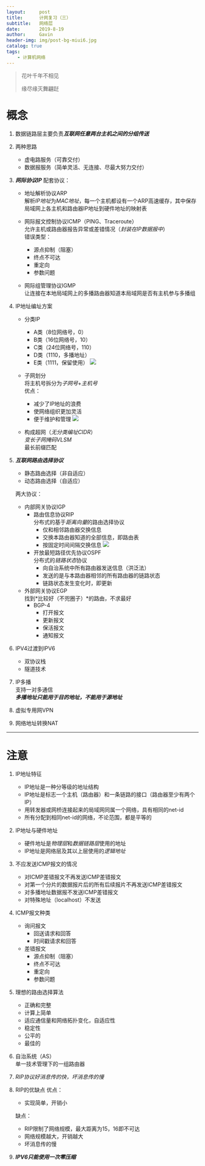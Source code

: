 ```yaml
---
layout:     post
title:      计网复习（三）
subtitle:   网络层
date:       2019-8-19
author:     Gavin
header-img: img/post-bg-miui6.jpg
catalog: true
tags:
    - 计算机网络
---
```


> 花叶千年不相见
> 
> 缘尽缘灭舞翩跹

# 概念

1. 数据链路层主要负责***互联网任意两台主机之间的分组传送***
2. 两种思路
	+ 虚电路服务（可靠交付）
	+ 数据报服务（简单灵活、无连接、尽最大努力交付）
3. ***网际协议IP***
	配套协议：  
	
	+ 地址解析协议ARP  
		解析*IP地址*为*MAC地址*，每一个主机都设有一个ARP高速缓存，其中保存局域网上各主机和路由器IP地址到硬件地址的映射表
	+ 网际报文控制协议ICMP（PING、Traceroute）   
		允许主机或路由器报告异常或差错情况（*封装在IP数据报中*）  
		错误类型：  
		
		+ 源点抑制（阻塞）
		+ 终点不可达
		+ 重定向
		+ 参数问题
	+ 网际组管理协议IGMP  
		让连接在本地局域网上的多播路由器知道本局域网是否有主机参与多播组

4. IP地址编址方案
	+ 分类IP
		+ A类（8位网络号，0）
		+ B类（16位网络号，10）
		+ C类（24位网络号，110）
		+ D类（1110，多播地址）
		+ E类（1111，保留使用）
		![](http://45.32.68.50/large/006tNc79ly1g6440ap1pij30im056wf5.jpg)
	+ 子网划分  
		将主机号拆分为*子网号*+*主机号*  
		优点：
		
		+ 减少了IP地址的浪费
		+ 使网络组织更加灵活
		+ 便于维护和管理
		![](http://45.32.68.50/large/006tNc79ly1g6440ap1pij30im056wf9.jpg)		
	+ 构成超网（*无分类编址CIDR*）  
		*变长子网掩码VLSM*  
		最长前缀匹配
5. ***互联网路由选择协议***
	+ 静态路由选择（非自适应）
	+ 动态路由选择（自适应）

	两大协议：  
	
	+ 内部网关协议IGP
		+ 路由信息协议RIP  
			分布式的基于*距离向量*的路由选择协议  
			+ 仅和相邻路由器交换信息
			+ 交换本路由器知道的全部信息，即路由表
			+ 按固定时间间隔交换信息
			![](http://45.32.68.50/large/006tNc79ly1g6440ap1pij30im056wf0.jpg)
		+ 开放最短路径优先协议OSPF  
			分布式的*链路状态*协议
			+ 向自治系统中所有路由器发送信息（洪泛法）
			+ 发送的是与本路由器相邻的所有路由器的链路状态
			+ 链路状态发生变化时，即更新
	+ 外部网关协议EGP  
		找到*比较好（不兜圈子）*的路由，不求最好
		+ BGP-4
			+ 打开报文
			+ 更新报文
			+ 保活报文
			+ 通知报文
6. IPV4过渡到IPV6
	+ 双协议栈
	+ 隧道技术
7. IP多播  
	支持一对多通信  
	***多播地址只能用于目的地址，不能用于源地址***
8. 虚拟专用网VPN
9. 网络地址转换NAT

---

# 注意

1. IP地址特征
	+ IP地址是一种分等级的地址结构
	+ IP地址是标志一个主机（路由器）和一条链路的接口（路由器至少有两个IP）
	+ 用转发器或网桥连接起来的局域网同属一个网络，具有相同的net-id
	+ 所有分配到相同net-id的网络，不论范围，都是平等的
2. IP地址与硬件地址
	+ 硬件地址是*物理层*和*数据链路层*使用的地址
	+ IP地址是网络层及其以上层使用的*逻辑地址*
3. 不应发送ICMP报文的情况
	+ 对ICMP差错报文不再发送ICMP差错报文
	+ 对第一个分片的数据报片后的所有后续报片不再发送ICMP差错报文
	+ 对多播地址数据报不发送ICMP差错报文
	+ 对特殊地址（localhost）不发送
4. ICMP报文种类
	+ 询问报文
		+ 回送请求和回答
		+ 时间戳请求和回答
	+ 差错报文
		+ 源点抑制（阻塞）
		+ 终点不可达
		+ 重定向
		+ 参数问题
5. 理想的路由选择算法
	+ 正确和完整
	+ 计算上简单
	+ 适应通信量和网络拓扑变化，自适应性
	+ 稳定性
	+ 公平的
	+ 最佳的
6. 自治系统（AS）  
	单一技术管理下的一组路由器
7. *RIP协议好消息传的快，坏消息传的慢*
8. RIP的优缺点
	优点：  
	
	+ 实现简单，开销小

	缺点：  
	
	+ RIP限制了网络规模，最大距离为15，16即不可达
	+ 网络规模越大，开销越大
	+ 坏消息传的慢
9. ***IPV6只能使用一次零压缩***